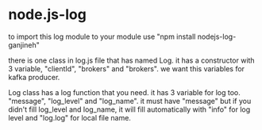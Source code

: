 # node.js-log

to import this log module to your module use "npm install nodejs-log-ganjineh"

there is one class in log.js file that has named Log.
it has a constructor with 3 variable, "clientId", "brokers" and "brokers". we want this variables for kafka producer.

Log class has a log function that you need. it has 3 variable for log too. "message", "log_level" and "log_name". it must have "message" but if you didn't fill log_level and log_name, it will fill automatically with "info" for log level and "log.log" for local file name.
